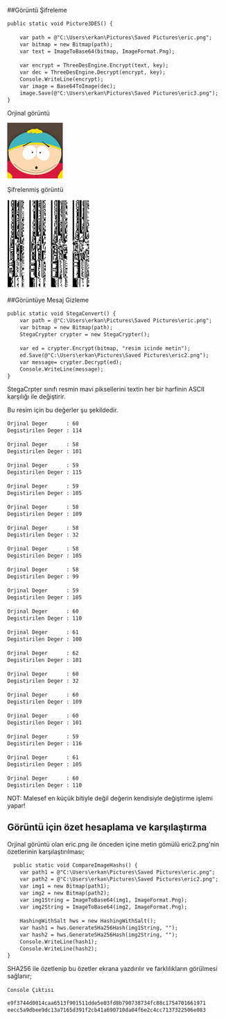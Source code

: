 ##Görüntü Şifreleme

  ```
  public static void Picture3DES() {
      
      var path = @"C:\Users\erkan\Pictures\Saved Pictures\eric.png";
      var bitmap = new Bitmap(path);
      var text = ImageToBase64(bitmap, ImageFormat.Png);
  
      var encrypt = ThreeDesEngine.Encrypt(text, key);
      var dec = ThreeDesEngine.Decrypt(encrypt, key);
      Console.WriteLine(encrypt);
      var image = Base64ToImage(dec);
      image.Save(@"C:\Users\erkan\Pictures\Saved Pictures\eric3.png");
  }
  ```
  
  Orjinal görüntü
  
  ![alt tag](/Pictures/eric.png)
  
  Şifrelenmiş görüntü
  
  ![alt tag](/Pictures/cyper_pic.PNG)
  
##Görüntüye Mesaj Gizleme

  ```
  public static void StegaConvert() {
      var path = @"C:\Users\erkan\Pictures\Saved Pictures\eric.png";
      var bitmap = new Bitmap(path);
      StegaCrypter crypter = new StegaCrypter();
  
      var ed = crypter.Encrypt(bitmap, "resim icinde metin");
      ed.Save(@"C:\Users\erkan\Pictures\Saved Pictures\eric2.png");
      var message= crypter.Decrypt(ed);
      Console.WriteLine(message);
  }
  ```
  
  StegaCrpter sınıfı resmin mavi piksellerini textin her bir harfinin ASCII karşılığı ile değiştirir.
  
  Bu resim için bu değerler şu şekildedir.
  
  ```
  Orjinal Deger      : 60
  Degistirilen Deger : 114
  
  Orjinal Deger      : 58
  Degistirilen Deger : 101
  
  Orjinal Deger      : 59
  Degistirilen Deger : 115
  
  Orjinal Deger      : 59
  Degistirilen Deger : 105
  
  Orjinal Deger      : 58
  Degistirilen Deger : 109
  
  Orjinal Deger      : 58
  Degistirilen Deger : 32
  
  Orjinal Deger      : 58
  Degistirilen Deger : 105
  
  Orjinal Deger      : 58
  Degistirilen Deger : 99
  
  Orjinal Deger      : 59
  Degistirilen Deger : 105
  
  Orjinal Deger      : 60
  Degistirilen Deger : 110
  
  Orjinal Deger      : 61
  Degistirilen Deger : 100
  
  Orjinal Deger      : 62
  Degistirilen Deger : 101
  
  Orjinal Deger      : 60
  Degistirilen Deger : 32
  
  Orjinal Deger      : 60
  Degistirilen Deger : 109
  
  Orjinal Deger      : 60
  Degistirilen Deger : 101
  
  Orjinal Deger      : 59
  Degistirilen Deger : 116
  
  Orjinal Deger      : 61
  Degistirilen Deger : 105
  
  Orjinal Deger      : 60
  Degistirilen Deger : 110
  ```
  
  NOT: Malesef en küçük bitiyle değil değerin kendisiyle değiştirme işlemi yapar!
  
## Görüntü için özet hesaplama ve karşılaştırma
  
  Orjinal görüntü olan eric.png ile önceden içine metin gömülü eric2.png'nin özetlerinin karşılaştırılması;
  
  ```
    public static void CompareImageHashs() {
      var path1 = @"C:\Users\erkan\Pictures\Saved Pictures\eric.png";
      var path2 = @"C:\Users\erkan\Pictures\Saved Pictures\eric2.png";
      var img1 = new Bitmap(path1);
      var img2 = new Bitmap(path2);
      var img1String = ImageToBase64(img1, ImageFormat.Png);
      var img2String = ImageToBase64(img2, ImageFormat.Png);

      HashingWithSalt hws = new HashingWithSalt();
      var hash1 = hws.GenerateSHa256Hash(img1String, "");
      var hash2 = hws.GenerateSHa256Hash(img2String, "");
      Console.WriteLine(hash1);
      Console.WriteLine(hash2);
  }
  ```
  
  SHA256 ile özetlenip bu özetler ekrana yazdırılır ve farklılıkların görülmesi sağlanır;
  
  `Console Çıktısı`
  ```
  e9f3744d0014caa6513f901511dde5e03fd8b790738734fc88c1754701661971
  eecc5a9dbee9dc13a7165d391f2cb41a690710da04f6e2c4cc7137322506e083
  ```
  

